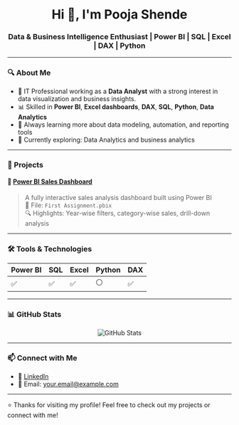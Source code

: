 <h1 align="center">Hi 👋, I'm Pooja Shende</h1>
<h3 align="center">Data & Business Intelligence Enthusiast | Power BI | SQL | Excel | DAX | Python </h3>

---

### 🔍 About Me

- 🎯 IT Professional working as a **Data Analyst** with a strong interest in data visualization and business insights.
- 📊 Skilled in **Power BI**, **Excel dashboards**, **DAX**, **SQL**, **Python**, **Data Analytics**
- 🧠 Always learning more about data modeling, automation, and reporting tools
- 🌱 Currently exploring: Data Analytics and business analytics

---

### 🚀 Projects

#### 📌 [Power BI Sales Dashboard](https://github.com/p629/Sales-Data-)

> A fully interactive sales analysis dashboard built using Power BI  
> 📁 File: `First Assignment.pbix`  
> 🔍 Highlights: Year-wise filters, category-wise sales, drill-down analysis

---

### 🛠️ Tools & Technologies

| Power BI | SQL | Excel | Python | DAX |
|----------|-----|-------|--------|-----|
| ✅       | ✅  | ✅    | ⚪     | ✅  |

---

### 📊 GitHub Stats

<p align="center">
  <img src="https://github-readme-stats.vercel.app/api?username=p629&show_icons=true&theme=tokyonight" alt="GitHub Stats" />
</p>

---

### 📫 Connect with Me

- 💼 [LinkedIn](https://www.linkedin.com/in/your-linkedin/)  
- 📧 Email: your.email@example.com

---

⭐ Thanks for visiting my profile! Feel free to check out my projects or connect with me!
